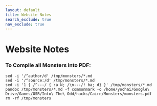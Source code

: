 ```yaml
---
layout: default
title: Website Notes
search_exclude: true
nav_exclude: true
---
```


# Website Notes

### To Compile all Monsters into PDF:
```rsync -av /home/yochai/github/cairn/resources/monsters --exclude=all-monsters.md /tmp/
sed -i '/^author/d' /tmp/monsters/*.md
sed -i '/^source:/d' /tmp/monsters/*.md
sed -i '1 { /^---/ { :a N; /\n---/! ba; d} }' /tmp/monsters/*.md
pandoc /tmp/monsters/*.md -f commonmark -o /home/yochai/Google\ Drive/Games/OSR/Into\ The\ Odd/hacks/Cairn/Monsters/monsters.pdf
rm -rf /tmp/monsters
````
